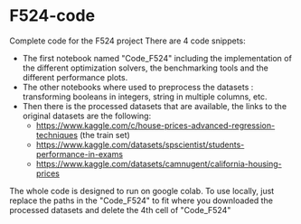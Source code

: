 # F524-code
Complete code for the F524 project
There are 4 code snippets: 
- The first notebook named "Code_F524" including the implementation of the different optimization solvers, the benchmarking tools and the different performance plots.
- The other notebooks where used to preprocess the datasets : transforming booleans in integers, string in multiple columns, etc.
- Then there is the processed datasets that are available, the links to the original datasets are the following:
     - https://www.kaggle.com/c/house-prices-advanced-regression-techniques (the train set)
     - https://www.kaggle.com/datasets/spscientist/students-performance-in-exams
     - https://www.kaggle.com/datasets/camnugent/california-housing-prices

The whole code is designed to run on google colab. 
To use locally, just replace the paths in the "Code_F524" to fit where you downloaded the processed datasets and delete the 4th cell of "Code_F524"
